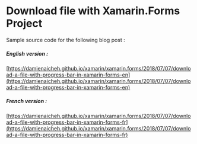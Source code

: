 # Download file with Xamarin.Forms Project

Sample source code for the following blog post :

##### English version :
[https://damienaicheh.github.io/xamarin/xamarin.forms/2018/07/07/download-a-file-with-progress-bar-in-xamarin-forms-en](https://damienaicheh.github.io/xamarin/xamarin.forms/2018/07/07/download-a-file-with-progress-bar-in-xamarin-forms-en)

##### French version :
[https://damienaicheh.github.io/xamarin/xamarin.forms/2018/07/07/download-a-file-with-progress-bar-in-xamarin-forms-fr](https://damienaicheh.github.io/xamarin/xamarin.forms/2018/07/07/download-a-file-with-progress-bar-in-xamarin-forms-fr)
